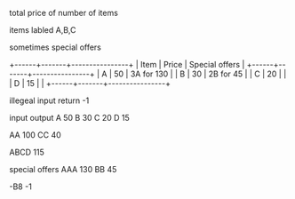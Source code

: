 total price of number of items

items labled A,B,C

sometimes special offers

+------+-------+----------------+
| Item | Price | Special offers |
+------+-------+----------------+
| A | 50 | 3A for 130 |
| B | 30 | 2B for 45 |
| C | 20 | |
| D | 15 | |
+------+-------+----------------+

illegeal input return -1

input output
A 50
B 30
C 20
D 15

AA 100
CC 40

ABCD 115

special offers
AAA 130
BB 45

-B8 -1

